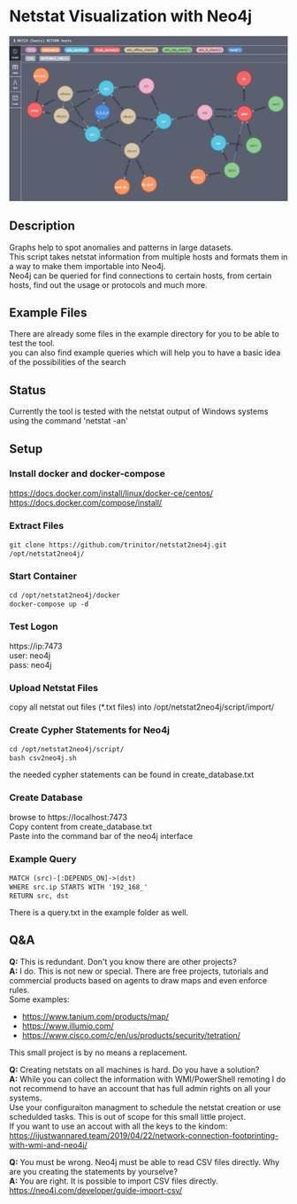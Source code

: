 # Netstat Visualization with Neo4j

![screenshot](example/screenshot/netstat2neo4j.png)

## Description
Graphs help to spot anomalies and patterns in large datasets.  
This script takes netstat information from multiple hosts and formats them in a way to make them importable into Neo4j.  
Neo4j can be queried for find connections to certain hosts, from certain hosts, find out the usage or protocols and much more.

## Example Files
There are already some files in the example directory for you to be able to test the tool.  
you can also find example queries which will help you to have a basic idea of the possibilities of the search

## Status
Currently the tool is tested with the netstat output of Windows systems using the command 'netstat -an'

## Setup

### Install docker and docker-compose
https://docs.docker.com/install/linux/docker-ce/centos/  
https://docs.docker.com/compose/install/  

### Extract Files
```
git clone https://github.com/trinitor/netstat2neo4j.git /opt/netstat2neo4j/
```

### Start Container
```
cd /opt/netstat2neo4j/docker
docker-compose up -d
```

### Test Logon
https://ip:7473  
user: neo4j  
pass: neo4j

### Upload Netstat Files
copy all netstat out files (*.txt files) into /opt/netstat2neo4j/script/import/

### Create Cypher Statements for Neo4j
```
cd /opt/netstat2neo4j/script/
bash csv2neo4j.sh
```
the needed cypher statements can be found in create_database.txt

### Create Database
browse to https://localhost:7473  
Copy content from create_database.txt  
Paste into the command bar of the neo4j interface

### Example Query
```
MATCH (src)-[:DEPENDS_ON]->(dst)
WHERE src.ip STARTS WITH '192_168_'
RETURN src, dst
```
There is a query.txt in the example folder as well.

## Q&A

**Q:** This is redundant. Don't you know there are other projects?  
**A:** I do. This is not new or special. There are free projects, tutorials and commercial products based on agents to draw maps and even enforce rules.  
Some examples:  
- https://www.tanium.com/products/map/
- https://www.illumio.com/
- https://www.cisco.com/c/en/us/products/security/tetration/  

This small project is by no means a replacement.

**Q:** Creating netstats on all machines is hard. Do you have a solution?  
**A:** 
While you can collect the information with WMI/PowerShell remoting I do not recommend to have an account that has full admin rights on all your systems.  
Use your configuraiton managment to schedule the netstat creation or use schedulded tasks. This is out of scope for this small little project.  
If you want to use an accout with all the keys to the kindom:  
https://ijustwannared.team/2019/04/22/network-connection-footprinting-with-wmi-and-neo4j/

**Q:** You must be wrong. Neo4j must be able to read CSV files directly. Why are you creating the statements by yourselve?  
**A:** You are right. It is possible to import CSV files directly.  
https://neo4j.com/developer/guide-import-csv/  